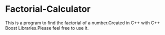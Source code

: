 # Factorial-Calculator
This is a program to find the factorial of a number.Created in C++ with C++ Boost Libraries.Please feel free to use it.
